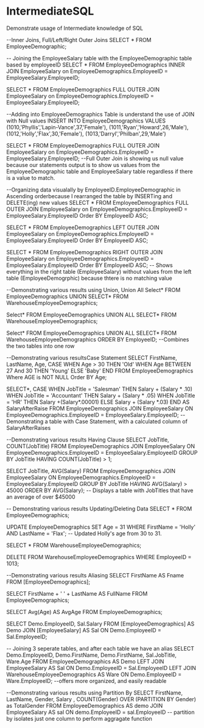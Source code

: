 # IntermediateSQL
Demonstrate usage of Intermediate knowledge of SQL 

--Inner Joins, Full/Left/Right Outer Joins
SELECT * FROM EmployeeDemographic;

-- Joining the EmployeeSalary table with the EmployeeDemographic table based by employeeID
SELECT * FROM EmployeeDemographics
INNER JOIN EmployeeSalary
on EmployeeDemographics.EmployeeID = EmployeeSalary.EmployeeID;

SELECT * FROM EmployeeDemographics
FULL OUTER JOIN EmployeeSalary
on EmployeeDemographics.EmployeeID = EmployeeSalary.EmployeeID;

--Adding into EmployeeDemographics Table is understand the use of JOIN with Null values
INSERT INTO EmployeeDemographics VALUES
(1010,'Phyllis','Lapin-Vance',37,'Female'),
(1011,'Ryan','Howard',26,'Male'),
(1012,'Holly','Flax',30,'Female'),
(1013,'Darryl','Philban',29,'Male')

SELECT * FROM EmployeeDemographics
FULL OUTER JOIN EmployeeSalary
on EmployeeDemographics.EmployeeID = EmployeeSalary.EmployeeID;
--Full Outer Join is showing us null value because our statements output is to show us values from the EmployeeDemographic table and EmployeeSalary table regardless if there is a value to match.

--Organizing data visualally by EmployeeID.EmployeeDemographic in Ascending orderbecause I rearranged the table by INSERTing and DELETE(ing) new values 
SELECT * FROM EmployeeDemographics
FULL OUTER JOIN EmployeeSalary
on EmployeeDemographics.EmployeeID = EmployeeSalary.EmployeeID
Order BY EmployeeID ASC;

SELECT * FROM EmployeeDemographics
LEFT OUTER JOIN EmployeeSalary
on EmployeeDemographics.EmployeeID = EmployeeSalary.EmployeeID
Order BY EmployeeID ASC;

SELECT * FROM EmployeeDemographics
RIGHT OUTER JOIN EmployeeSalary
on EmployeeDemographics.EmployeeID = EmployeeSalary.EmployeeID
Order BY EmployeeID ASC;
-- Shows everything in the right table (EmployeeSalary) without values from the left table (EmployeeDemogrphic) because thtere is no matching value 

--Demonstrating various results using Union, Union All
Select*
FROM EmployeeDemographics
UNION 
SELECT*
FROM WarehouseEmployeeDemographics;

Select*
FROM EmployeeDemographics
UNION ALL
SELECT*
FROM WarehouseEmployeeDemographics;

Select*
FROM EmployeeDemographics
UNION ALL
SELECT*
FROM WarehouseEmployeeDemographics
ORDER BY EmployeeID;
--Combines the two tables into one row

--Demonstrating various resultsCase Statement
SELECT FirstName, LastName, Age,
CASE
	WHEN Age > 30 THEN 'Old'
	WHEN Age BETWEEN 27 And 30 THEN 'Young'
	ELSE 'Baby'
END
FROM EmployeeDemographics
Where AGE is NOT NULL
Order BY Age;

SELECT*,
CASE
	WHEN JobTitle = 'Salesman' THEN Salary + (Salary * .10)
	WHEN JobTitle = 'Accountant' THEN Salary + (Salary * .05)
	WHEN JobTitle = 'HR' THEN Salary +(Salary*.00001)
	ELSE Salary + (Salary *.03)
END AS SalaryAfterRaise
FROM EmployeeDemographics
JOIN EmployeeSalary
ON EmployeeDemographics.EmployeeID = EmployeeSalary.EmployeeID;
-- Demonstrating a table with Case Statement, with a calculated column of SalaryAfterRaises

--Demonstrating various results Having Clause
SELECT JobTitle, COUNT(JobTitle)
FROM EmployeeDemographics
JOIN EmployeeSalary
	ON EmployeeDemographics.EmployeeID = EmployeeSalary.EmployeeID
GROUP BY JobTitle
HAVING COUNT(JobTitle) > 1;

SELECT JobTitle, AVG(Salary)
FROM EmployeeDemographics
JOIN EmployeeSalary
	ON EmployeeDemographics.EmployeeID = EmployeeSalary.EmployeeID
GROUP BY JobTitle
HAVING AVG(Salary) > 45000
ORDER BY AVG(Salary);
-- Displays a table with JobTitles that have an average of over $45000

-- Demonstrating various results Updating/Deleting Data
SELECT *
FROM EmployeeDemographics;

UPDATE EmployeeDemographics
SET Age = 31
WHERE FirstName = 'Holly' AND LastName = 'Flax';
-- Updated Holly's age from 30 to 31.

SELECT *
FROM WarehouseEmployeeDemographics;

DELETE FROM WarehouseEmployeeDemographics
WHERE EmployeeID = 1013; 

--Demonstrating various results Aliasing
SELECT FirstName AS Fname
FROM [EmployeeDemographics];

SELECT FirstName + ' ' + LastName AS FullName
FROM EmployeeDemographics;

SELECT Avg(Age) AS AvgAge
FROM EmployeeDemographics;

SELECT Demo.EmployeeID, Sal.Salary
FROM [EmployeeDemographics] AS Demo
JOIN [EmployeeSalary] AS Sal
	ON Demo.EmployeeID = Sal.EmployeeID;
	
-- Joining 3 seperate tables, and after each table we have an alias
SELECT Demo.EmployeeID, Demo.FirstName, Demo.FirstName, Sal.JobTitle, Ware.Age
FROM EmployeeDemographics AS Demo
LEFT JOIN EmployeeSalary AS Sal
	ON Demo.EmployeeID = Sal.EmployeeID
LEFT JOIN WarehouseEmployeeDemographics AS Ware
	ON Demo.EmployeeID = Ware.EmployeeID;
--offers more organized, and easily readable 

--Demonstrating various results using Partition By
SELECT FirstName, LastName, Gender, Salary
, COUNT(Gender) OVER (PARTITION BY Gender) as TotalGender
FROM EmployeeDemographics AS demo
JOIN EmployeeSalary AS sal
	ON demo.EmployeeID = sal.EmployeeID
-- partition by isolates just one column to perform aggragate function 

